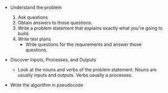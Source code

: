 - Understand the problem
    1. Ask questions
    2. Obtain answers to those questions.
    3. Write a problem statement that explains exactly what you're going to build.
    5. Write test plans
        * Write questions for the requirements and answer those questions.

- Discover Inputs, Processes, and Outputs

    - Look at the nouns and verbs of the problem statement. Nouns are usually inputs and outputs. Verbs usually a processes.

- Write the algorithm in pseudocode



